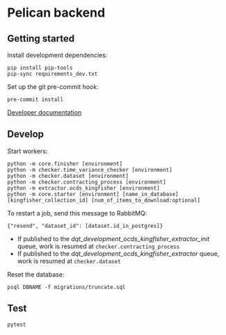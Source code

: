 # Pelican backend

## Getting started

Install development dependencies:

```shell
pip install pip-tools
pip-sync requirements_dev.txt
```

Set up the git pre-commit hook:

```shell
pre-commit install
```

[Developer documentation](https://docs.google.com/document/d/1cfunGPyP-QLHOeQT3olFEHJh0J_aieUJZzxirT7Y8wk/edit)

## Develop

Start workers:

```shell
python -m core.finisher [environment]
python -m checker.time_variance_checker [environment]
python -m checker.dataset [environment]
python -m checker.contracting_process [environment]
python -m extractor.ocds_kingfisher [environment]
python -m core.starter [environment] [name_in_database] [kingfisher_collection_id] [num_of_items_to_download:optional]
```

To restart a job, send this message to RabbitMQ:

```
{"resend", "dataset_id": [dataset.id_in_postgres]}
```

* If published to the *dqt_development_ocds_kingfisher_extractor_init* queue, work is resumed at `checker.contracting_process`
* If published to the *dqt_development_ocds_kingfisher_extractor* queue, work is resumed at `checker.dataset`

Reset the database:

```shell
psql DBNAME -f migrations/truncate.sql
```

## Test

```shell
pytest
```
